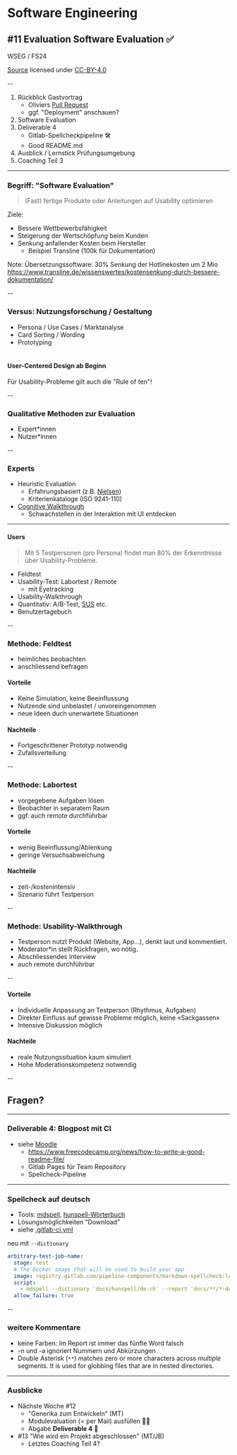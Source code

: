 # Software Engineering

## #11 Evaluation Software Evaluation ✅

WSEG / FS24<br />

[Source](https://github.com/digital-sustainability/module-wseg/tree/24/fs/docs/slides/content/09) licensed under [CC-BY-4.0](https://github.com/digital-sustainability/module-wseg/blob/24/fs/LICENSE)

--

1. Rückblick Gastvortrag
   - Oliviers [Pull Request](https://github.com/digital-sustainability/module-wseg/pull/1)
   - ggf. "Deployment" anschauen?
2. Software Evaluation
3. Deliverable 4
   - Gitlab-Spellcheckpipeline 🛠️
   - Good README.md
4. Ausblick / Lernstick Prüfungsumgebung
5. Coaching Teil 3

---

### Begriff: "Software Evaluation"

> (Fast) fertige Produkte oder Anleitungen auf Usability optimieren

Ziele:

- Bessere Wettbewerbsfähigkeit
- Steigerung der Wertschöpfung beim Kunden
- Senkung anfallender Kosten beim Hersteller
  - Beispiel Transline (100k für Dokumentation)

Note:
Übersetzungssoftware: 30% Senkung der Hotlinekosten um 2 Mio
https://www.transline.de/wissenswertes/kostensenkung-durch-bessere-dokumentation/

--

### Versus: Nutzungsforschung / Gestaltung

- Persona / Use Cases / Marktanalyse
- Card Sorting / Wording
- Prototyping<br />&nbsp;

#### User-Centered Design ab Beginn

Für Usability-Probleme gilt auch die "Rule of ten"!

--

### Qualitative Methoden zur Evaluation

- Expert\*innen
- Nutzer\*innen

--

### Experts

- Heuristic Evaluation
  - Erfahrungsbasiert (z.B. [Nielsen](https://www.nngroup.com/articles/ten-usability-heuristics/))
  - Kriterienkataloge (ISO 9241-110)
- [Cognitive Walkthrough](https://de.wikipedia.org/wiki/Cognitive_Walkthrough)
  - Schwachstellen in der Interaktion mit UI entdecken

---

#### Users

> Mit 5 Testpersonen (pro Persona) findet man 80% der Erkenntnisse über Usability-Probleme.

- Feldtest
- Usability-Test: Labortest / Remote
  - mit Eyetracking
- Usability-Walkthrough
- Quantitativ: A/B-Test, [SUS](https://de.wikipedia.org/wiki/System_Usability_Scale) etc.
- Benutzertagebuch

--

### Methode: Feldtest

- heimliches beobachten
- anschliessend befragen

#### Vorteile

- Keine Simulation, keine Beeinflussung
- Nutzende sind unbelastet / unvoreingenommen
- neue Ideen duch unerwartete Situationen

#### Nachteile

- Fortgeschrittener Prototyp notwendig
- Zufallsverteilung

--

### Methode: Labortest

- vorgegebene Aufgaben lösen
- Beobachter in separatem Raum
- ggf. auch remote durchführbar

#### Vorteile

- wenig Beeinflussung/Ablenkung
- geringe Versuchsabweichung

#### Nachteile

- zeit-/kostenintensiv
- Szenario führt Testperson

--

### Methode: Usability-Walkthrough

- Testperson nutzt Produkt (Website, App...), denkt laut und kommentiert.
- Moderator\*in stellt Rückfragen, wo nötig.
- Abschliessendes Interview
- auch remote durchführbar

--

#### Vorteile

- Individuelle Anpassung an Testperson (Rhythmus, Aufgaben)
- Direkter Einfluss auf gewisse Probleme möglich, keine «Sackgassen»
- Intensive Diskussion möglich

#### Nachteile

- reale Nutzungssituation kaum simuliert
- Hohe Moderationskompetenz notwendig

--

## Fragen?

<!-- .slide: data-background="#fff5c1" -->

---

### Deliverable 4: Blogpost mit CI

- siehe [Moodle](https://moodle.bfh.ch/course/view.php?id=34818#sectionid-484826-title)
  - https://www.freecodecamp.org/news/how-to-write-a-good-readme-file/
  - Gitlab Pages für Team Repository
  - Spellcheck-Pipeline

---

### Spellcheck auf deutsch

- Tools: [mdspell](https://github.com/lukeapage/node-markdown-spellcheck#readme), [hunspell-Wörterbuch](https://github.com/wooorm/dictionaries/tree/main/dictionaries/de-CH)
- Lösungsmöglichkeiten "Download"
- siehe [.gitlab-ci.yml](https://gitlab.ti.bfh.ch/dsl-student-projects/wseg-23-hs/ci-demo/-/blob/main/.gitlab-ci.yml)

neu mit `--dictionary`

```yml
arbitrary-test-job-name:
  stage: test
  # The Docker image that will be used to build your app
  image: registry.gitlab.com/pipeline-components/markdown-spellcheck:latest
  script:
    - mdspell --dictionary 'docs/hunspell/de-ch' --report 'docs/**/*-de.md'
  allow_failure: true
```

--

### weitere Kommentare

- keine Farben: Im Report ist immer das fünfte Word falsch
- -n und -a ignoriert Nummern und Abkürzungen
- Double Asterisk (`**`) matches zero or more characters across _multiple_ segments. It is used for globbing files that are in nested directories.

---

### Ausblicke

- Nächste Woche #12
  - "Generika zum Entwickeln" (MT)
  - Modulevaluation (= per Mail) ausfüllen ✍🏼
  - Abgabe **Deliverable 4** 🏁
- #13 "Wie wird ein Projekt abgeschlossen" (MT/JB)
  - Letztes Coaching Teil 4?
